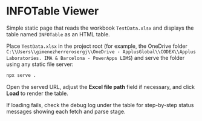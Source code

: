 # INFOTable Viewer


Simple static page that reads the workbook `TestData.xlsx` and displays the table named `INFOTable` as an HTML table.

Place `TestData.xlsx` in the project root (for example, the OneDrive folder `C:\\Users\\gimenezherrerosergj\\OneDrive - ApplusGlobal\\CODEX\\Applus Laboratories. IMA & Barcelona - PowerApps LIMS`) and serve the folder using any static file server:

```bash
npx serve .
```

Open the served URL, adjust the **Excel file path** field if necessary, and click **Load** to render the table.

If loading fails, check the debug log under the table for step-by-step status messages showing each fetch and parse stage.
